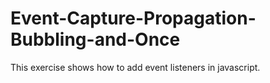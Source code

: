 # Event-Capture-Propagation-Bubbling-and-Once
This exercise shows how to add event listeners in javascript.
